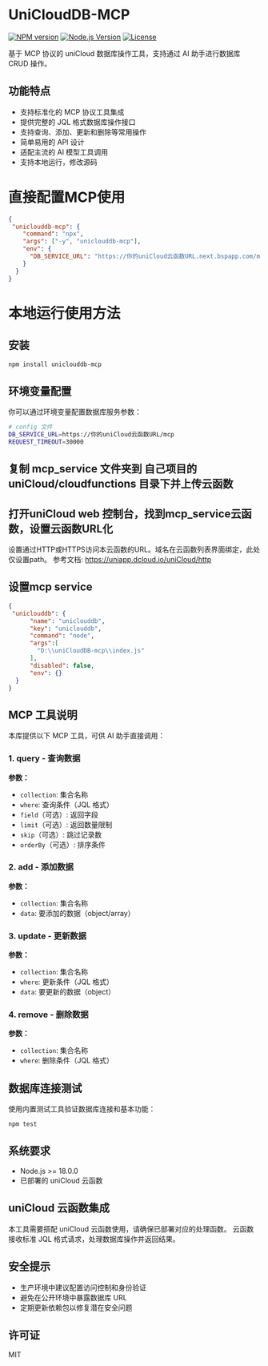 # UniCloudDB-MCP

[![NPM version](https://img.shields.io/npm/v/uniclouddb-mcp.svg)](https://www.npmjs.com/package/uniclouddb-mcp)
[![Node.js Version](https://img.shields.io/node/v/uniclouddb-mcp.svg)](https://nodejs.org)
[![License](https://img.shields.io/npm/l/uniclouddb-mcp.svg)](https://github.com/abuhtig/uniclouddb-mcp/LICENSE)

基于 MCP 协议的 uniCloud 数据库操作工具，支持通过 AI 助手进行数据库 CRUD 操作。

## 功能特点

- 支持标准化的 MCP 协议工具集成
- 提供完整的 JQL 格式数据库操作接口
- 支持查询、添加、更新和删除等常用操作
- 简单易用的 API 设计
- 适配主流的 AI 模型工具调用
- 支持本地运行，修改源码

# 直接配置MCP使用

```json
{
 "uniclouddb-mcp": {
    "command": "npx",
    "args": ["-y", "uniclouddb-mcp"],
    "env": {
      "DB_SERVICE_URL": "https://你的uniCloud云函数URL.next.bspapp.com/mcp"
    }
  }
}
```


# 本地运行使用方法

## 安装

```bash
npm install uniclouddb-mcp
```
## 环境变量配置

你可以通过环境变量配置数据库服务参数：

```bash
# config 文件
DB_SERVICE_URL=https://你的uniCloud云函数URL/mcp
REQUEST_TIMEOUT=30000
```

## 复制 mcp_service 文件夹到 自己项目的uniCloud/cloudfunctions 目录下并上传云函数

## 打开uniCloud web 控制台，找到mcp_service云函数，设置云函数URL化


设置通过HTTP或HTTPS访问本云函数的URL。域名在云函数列表界面绑定，此处仅设置path。 参考文档:   https://uniapp.dcloud.io/uniCloud/http


## 设置mcp service

```json
{
 "uniclouddb": {
      "name": "uniclouddb",
      "key": "uniclouddb",
      "command": "node",
      "args":[
        "D:\\uniCloudDB-mcp\\index.js"
      ],
      "disabled": false,
      "env": {}
  }
}
```

## MCP 工具说明

本库提供以下 MCP 工具，可供 AI 助手直接调用：

### 1. query - 查询数据

**参数：**
- `collection`: 集合名称
- `where`: 查询条件（JQL 格式）
- `field`（可选）: 返回字段
- `limit`（可选）: 返回数量限制
- `skip`（可选）: 跳过记录数
- `orderBy`（可选）: 排序条件

### 2. add - 添加数据

**参数：**
- `collection`: 集合名称
- `data`: 要添加的数据（object/array）

### 3. update - 更新数据

**参数：**
- `collection`: 集合名称
- `where`: 更新条件（JQL 格式）
- `data`: 要更新的数据（object）

### 4. remove - 删除数据

**参数：**
- `collection`: 集合名称
- `where`: 删除条件（JQL 格式）

## 数据库连接测试

使用内置测试工具验证数据库连接和基本功能：

```bash
npm test
```

## 系统要求

- Node.js >= 18.0.0
- 已部署的 uniCloud 云函数

## uniCloud 云函数集成

本工具需要搭配 uniCloud 云函数使用，请确保已部署对应的处理函数。
云函数接收标准 JQL 格式请求，处理数据库操作并返回结果。

## 安全提示

- 生产环境中建议配置访问控制和身份验证
- 避免在公开环境中暴露数据库 URL
- 定期更新依赖包以修复潜在安全问题

## 许可证

MIT

